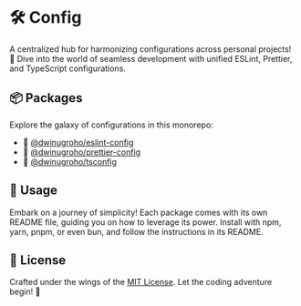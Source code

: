 # 🛠️ Config

A centralized hub for harmonizing configurations across personal projects! 🚀 Dive into the world of seamless development with unified ESLint, Prettier, and TypeScript configurations.

## 📦 Packages

Explore the galaxy of configurations in this monorepo:

- 🚦 [@dwinugroho/eslint-config](./packages/eslint-config)
- 🎨 [@dwinugroho/prettier-config](./packages/prettier-config)
- 📘 [@dwinugroho/tsconfig](./packages/tsconfig)

## 🚀 Usage

Embark on a journey of simplicity! Each package comes with its own README file, guiding you on how to leverage its power. Install with npm, yarn, pnpm, or even bun, and follow the instructions in its README.

## 📜 License

Crafted under the wings of the [MIT License](LICENSE). Let the coding adventure begin! 🚀
